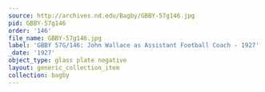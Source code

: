 ```yaml
---
source: http://archives.nd.edu/Bagby/GBBY-57g146.jpg
pid: GBBY-57g146
order: '146'
file_name: GBBY-57g146.jpg
label: 'GBBY 57G/146: John Wallace as Assistant Football Coach - 1927'
_date: '1927'
object_type: glass plate negative
layout: generic_collection_item
collection: bagby
---
```


